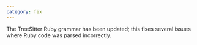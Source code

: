 ```yaml
---
category: fix
---
```

The TreeSitter Ruby grammar has been updated; this fixes several issues where Ruby code was parsed incorrectly.
